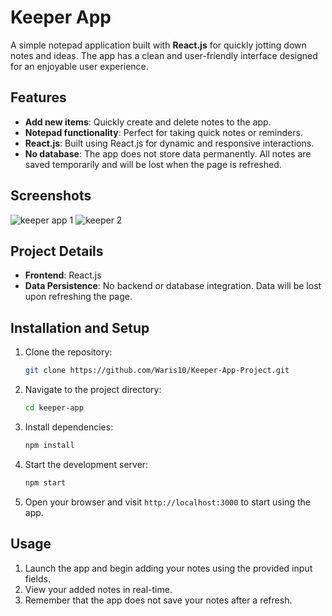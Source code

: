# Keeper App

A simple notepad application built with **React.js** for quickly jotting down notes and ideas. The app has a clean and user-friendly interface designed for an enjoyable user experience.

## Features

- **Add new items**: Quickly create and delete notes to the app.
- **Notepad functionality**: Perfect for taking quick notes or reminders.
- **React.js**: Built using React.js for dynamic and responsive interactions.
- **No database**: The app does not store data permanently. All notes are saved temporarily and will be lost when the page is refreshed.

## Screenshots
![keeper app 1](https://github.com/user-attachments/assets/c6b2a39f-51b5-41b2-9bf2-e9bd3232f069)
![keeper 2](https://github.com/user-attachments/assets/f2fcbe4a-5e0a-4e93-a5cb-0cca954274ed)


## Project Details

- **Frontend**: React.js
- **Data Persistence**: No backend or database integration. Data will be lost upon refreshing the page.

## Installation and Setup

1. Clone the repository:
   ```bash
   git clone https://github.com/Waris10/Keeper-App-Project.git
   ```

2. Navigate to the project directory:
   ```bash
   cd keeper-app
   ```

3. Install dependencies:
   ```bash
   npm install
   ```

4. Start the development server:
   ```bash
   npm start
   ```

5. Open your browser and visit `http://localhost:3000` to start using the app.

## Usage

1. Launch the app and begin adding your notes using the provided input fields.
2. View your added notes in real-time.
3. Remember that the app does not save your notes after a refresh.

